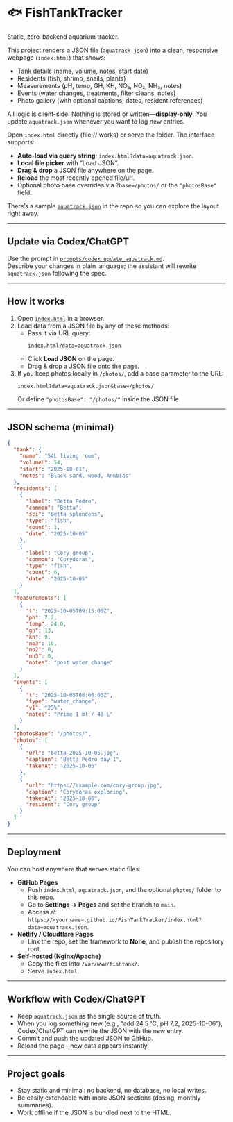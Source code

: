 # 🐟 FishTankTracker

Static, zero-backend aquarium tracker.

This project renders a JSON file (`aquatrack.json`) into a clean, responsive webpage (`index.html`) that shows:

- Tank details (name, volume, notes, start date)
- Residents (fish, shrimp, snails, plants)
- Measurements (pH, temp, GH, KH, NO₃, NO₂, NH₃, notes)
- Events (water changes, treatments, filter cleans, notes)
- Photo gallery (with optional captions, dates, resident references)

All logic is client-side. Nothing is stored or written—**display-only**. You update `aquatrack.json` whenever you want to log new entries.

Open `index.html` directly (file:// works) or serve the folder. The interface supports:

- **Auto-load via query string**: `index.html?data=aquatrack.json`.
- **Local file picker** with “Load JSON”.
- **Drag & drop** a JSON file anywhere on the page.
- **Reload** the most recently opened file/url.
- Optional photo base overrides via `?base=/photos/` or the `"photosBase"` field.

There’s a sample [`aquatrack.json`](aquatrack.json) in the repo so you can explore the layout right away.

---

## Update via Codex/ChatGPT

Use the prompt in [`prompts/codex_update_aquatrack.md`](prompts/codex_update_aquatrack.md).  
Describe your changes in plain language; the assistant will rewrite `aquatrack.json` following the spec.

---

## How it works

1. Open [`index.html`](index.html) in a browser.
2. Load data from a JSON file by any of these methods:
   - Pass it via URL query:
     ```
     index.html?data=aquatrack.json
     ```
   - Click **Load JSON** on the page.
   - Drag & drop a JSON file onto the page.
3. If you keep photos locally in `/photos/`, add a base parameter to the URL:
   ```
   index.html?data=aquatrack.json&base=/photos/
   ```
   Or define `"photosBase": "/photos/"` inside the JSON file.

---

## JSON schema (minimal)

```json
{
  "tank": {
    "name": "54L living room",
    "volumeL": 54,
    "start": "2025-10-01",
    "notes": "Black sand, wood, Anubias"
  },
  "residents": [
    {
      "label": "Betta Pedro",
      "common": "Betta",
      "sci": "Betta splendens",
      "type": "fish",
      "count": 1,
      "date": "2025-10-05"
    },
    {
      "label": "Cory group",
      "common": "Corydoras",
      "type": "fish",
      "count": 6,
      "date": "2025-10-05"
    }
  ],
  "measurements": [
    {
      "t": "2025-10-05T09:15:00Z",
      "ph": 7.2,
      "temp": 24.0,
      "gh": 13,
      "kh": 9,
      "no3": 10,
      "no2": 0,
      "nh3": 0,
      "notes": "post water change"
    }
  ],
  "events": [
    {
      "t": "2025-10-05T08:00:00Z",
      "type": "water_change",
      "v1": "25%",
      "notes": "Prime 1 ml / 40 L"
    }
  ],
  "photosBase": "/photos/",
  "photos": [
    {
      "url": "betta-2025-10-05.jpg",
      "caption": "Betta Pedro day 1",
      "takenAt": "2025-10-05"
    },
    {
      "url": "https://example.com/cory-group.jpg",
      "caption": "Corydoras exploring",
      "takenAt": "2025-10-06",
      "resident": "Cory group"
    }
  ]
}
```

---

## Deployment

You can host anywhere that serves static files:

- **GitHub Pages**
  - Push `index.html`, `aquatrack.json`, and the optional `photos/` folder to this repo.
  - Go to **Settings → Pages** and set the branch to `main`.
  - Access at `https://<yourname>.github.io/FishTankTracker/index.html?data=aquatrack.json`.
- **Netlify / Cloudflare Pages**
  - Link the repo, set the framework to **None**, and publish the repository root.
- **Self-hosted (Nginx/Apache)**
  - Copy the files into `/var/www/fishtank/`.
  - Serve `index.html`.

---

## Workflow with Codex/ChatGPT

- Keep `aquatrack.json` as the single source of truth.
- When you log something new (e.g., “add 24.5 °C, pH 7.2, 2025-10-06”), Codex/ChatGPT can rewrite the JSON with the new entry.
- Commit and push the updated JSON to GitHub.
- Reload the page—new data appears instantly.

---

## Project goals

- Stay static and minimal: no backend, no database, no local writes.
- Be easily extendable with more JSON sections (dosing, monthly summaries).
- Work offline if the JSON is bundled next to the HTML.
